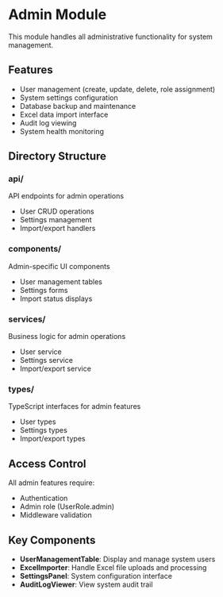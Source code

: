 # Admin Module

This module handles all administrative functionality for system management.

## Features

- User management (create, update, delete, role assignment)
- System settings configuration
- Database backup and maintenance
- Excel data import interface
- Audit log viewing
- System health monitoring

## Directory Structure

### api/
API endpoints for admin operations
- User CRUD operations
- Settings management
- Import/export handlers

### components/
Admin-specific UI components
- User management tables
- Settings forms
- Import status displays

### services/
Business logic for admin operations
- User service
- Settings service
- Import/export service

### types/
TypeScript interfaces for admin features
- User types
- Settings types
- Import/export types

## Access Control

All admin features require:
- Authentication
- Admin role (UserRole.admin)
- Middleware validation

## Key Components

- **UserManagementTable**: Display and manage system users
- **ExcelImporter**: Handle Excel file uploads and processing
- **SettingsPanel**: System configuration interface
- **AuditLogViewer**: View system audit trail